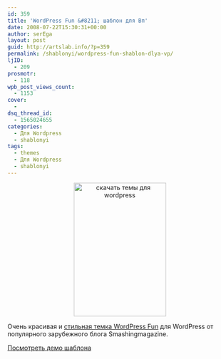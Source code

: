 ```yaml
---
id: 359
title: 'WordPress Fun &#8211; шаблон для Вп'
date: 2008-07-22T15:30:31+00:00
author: serEga
layout: post
guid: http://artslab.info/?p=359
permalink: /shablonyi/wordpress-fun-shablon-dlya-vp/
ljID:
  - 209
prosmotr:
  - 118
wpb_post_views_count:
  - 1153
cover:
  -
dsq_thread_id:
  - 1565024655
categories:
  - Для Wordpress
  - shablonyi
tags:
  - themes
  - Для Wordpress
  - shablonyi
---
```

<center>
  <a href="http://artslab.info/wp-content/uploads/wpfunuh6.jpg"><img src="http://artslab.info/wp-content/uploads/wpfunuh6-207x300.jpg" alt="скачать темы для wordpress" title="wpfunuh6" width="207" height="300" class="alignnone size-medium wp-image-824" /></a>
</center>



Очень красивая и <a href="http://www.smashingmagazine.com/2008/07/16/wordpress-fun-a-free-wordpress-theme/" target="_blank">стильная темка WordPress Fun</a> для WordPress от популярного зарубежного блога Smashingmagazine.

<a href="http://img513.imageshack.us/img513/8323/wpfunlargeap8.jpg" target="_blank">Посмотреть демо шаблона</a>